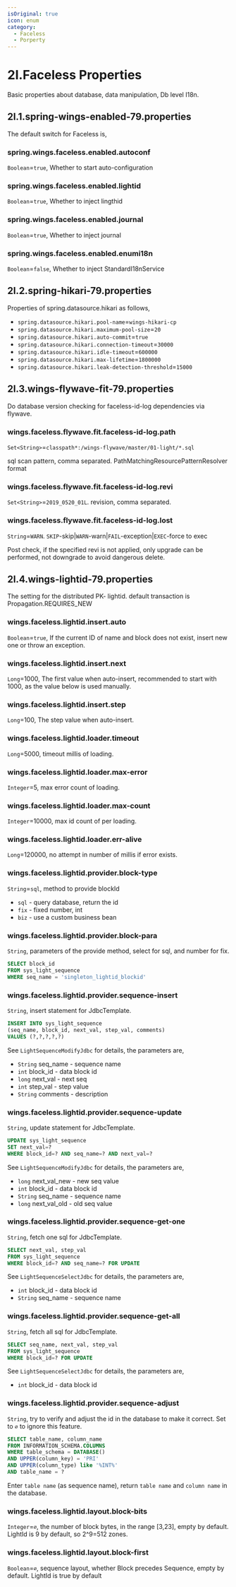 ```yaml
---
isOriginal: true
icon: enum
category:
  - Faceless
  - Porperty
---
```


# 2I.Faceless Properties

Basic properties about database, data manipulation, Db level I18n.

## 2I.1.spring-wings-enabled-79.properties

The default switch for Faceless is,

### spring.wings.faceless.enabled.autoconf

`Boolean`=`true`, Whether to start auto-configuration

### spring.wings.faceless.enabled.lightid

`Boolean`=`true`, Whether to inject lingthid

### spring.wings.faceless.enabled.journal

`Boolean`=`true`, Whether to inject journal

### spring.wings.faceless.enabled.enumi18n

`Boolean`=`false`, Whether to inject StandardI18nService

## 2I.2.spring-hikari-79.properties

Properties of spring.datasource.hikari as follows,

* `spring.datasource.hikari.pool-name`=`wings-hikari-cp`
* `spring.datasource.hikari.maximum-pool-size`=`20`
* `spring.datasource.hikari.auto-commit`=`true`
* `spring.datasource.hikari.connection-timeout`=`30000`
* `spring.datasource.hikari.idle-timeout`=`600000`
* `spring.datasource.hikari.max-lifetime`=`1800000`
* `spring.datasource.hikari.leak-detection-threshold`=`15000`

## 2I.3.wings-flywave-fit-79.properties

Do database version checking for faceless-id-log dependencies via flywave.

### wings.faceless.flywave.fit.faceless-id-log.path

`Set<String>`=`classpath*:/wings-flywave/master/01-light/*.sql`

sql scan pattern, comma separated. PathMatchingResourcePatternResolver format

### wings.faceless.flywave.fit.faceless-id-log.revi

`Set<String>`=`2019_0520_01L`. revision, comma separated.

### wings.faceless.flywave.fit.faceless-id-log.lost

`String`=`WARN`. `SKIP`-skip|`WARN`-warn|`FAIL`-exception|`EXEC`-force to exec

Post check, if the specified revi is not applied, only upgrade can be performed, not downgrade to avoid dangerous delete.

## 2I.4.wings-lightid-79.properties

The setting for the distributed PK- lightid. default transaction is Propagation.REQUIRES_NEW

### wings.faceless.lightid.insert.auto

`Boolean`=`true`, If the current ID of name and block does not exist, insert new one or throw an exception.

### wings.faceless.lightid.insert.next

`Long`=1000, The first value when auto-insert, recommended to start with 1000, as the  value below is used manually.

### wings.faceless.lightid.insert.step

`Long`=100, The step value when auto-insert.

### wings.faceless.lightid.loader.timeout

`Long`=5000, timeout millis of loading.

### wings.faceless.lightid.loader.max-error

`Integer`=5, max error count of loading.

### wings.faceless.lightid.loader.max-count

`Integer`=10000, max id count of per loading.

### wings.faceless.lightid.loader.err-alive

`Long`=120000, no attempt in number of millis if error exists.

### wings.faceless.lightid.provider.block-type

`String`=`sql`, method to provide blockId

* `sql` - query database, return the id
* `fix` - fixed number, int
* `biz` - use a custom business bean

### wings.faceless.lightid.provider.block-para

`String`, parameters of the provide method, select for sql, and number for fix.

```sql
SELECT block_id
FROM sys_light_sequence 
WHERE seq_name = 'singleton_lightid_blockid'
```

### wings.faceless.lightid.provider.sequence-insert

`String`, insert statement for JdbcTemplate.

```sql
INSERT INTO sys_light_sequence
(seq_name, block_id, next_val, step_val, comments) 
VALUES (?,?,?,?,?)
```

See `LightSequenceModifyJdbc` for details, the parameters are,

* `String` seq_name - sequence name
* `int` block_id - data block id
* `long` next_val - next seq
* `int` step_val - step value
* `String` comments - description

### wings.faceless.lightid.provider.sequence-update

`String`, update statement for JdbcTemplate.

```sql
UPDATE sys_light_sequence 
SET next_val=? 
WHERE block_id=? AND seq_name=? AND next_val=?
```

See `LightSequenceModifyJdbc` for details, the parameters are,

* `long` next_val_new - new seq value
* `int` block_id - data block id
* `String` seq_name - sequence name
* `long` next_val_old - old seq value

### wings.faceless.lightid.provider.sequence-get-one

`String`, fetch one sql for JdbcTemplate.

```sql
SELECT next_val, step_val 
FROM sys_light_sequence 
WHERE block_id=? AND seq_name=? FOR UPDATE
```

See `LightSequenceSelectJdbc` for details, the parameters are,

* `int` block_id - data block id
* `String` seq_name - sequence name

### wings.faceless.lightid.provider.sequence-get-all

`String`, fetch all sql for JdbcTemplate.

```sql
SELECT seq_name, next_val, step_val 
FROM sys_light_sequence 
WHERE block_id=? FOR UPDATE
```

See `LightSequenceSelectJdbc` for details, the parameters are,

* `int` block_id - data block id

### wings.faceless.lightid.provider.sequence-adjust

`String`, try to verify and adjust the id in the database to make it correct. Set to `∅` to ignore this feature.

```sql
SELECT table_name, column_name 
FROM INFORMATION_SCHEMA.COLUMNS 
WHERE table_schema = DATABASE() 
AND UPPER(column_key) = 'PRI' 
AND UPPER(column_type) like '%INT%' 
AND table_name = ?
```

Enter `table name` (as sequence name), return `table name` and `column name` in the database.

### wings.faceless.lightid.layout.block-bits

`Integer`=`∅`, the number of block bytes, in the range [3,23], empty by default.
LightId is 9 by default, so 2^9=512 zones.

### wings.faceless.lightid.layout.block-first

`Boolean`=`∅`, sequence layout, whether Block precedes Sequence, empty by default.
LightId is true by default
